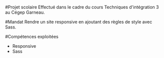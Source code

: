 #Projet scolaire
Effectué dans le cadre du cours Techniques d'intégration 3 au Cégep Garneau.

#Mandat 
Rendre un site responsive en ajoutant des règles de style avec Sass.

#Compétences exploitées
* Responsive
* Sass
